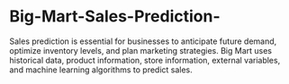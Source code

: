# Big-Mart-Sales-Prediction-
Sales prediction is essential for businesses to anticipate future demand, optimize inventory levels, and plan marketing strategies. Big Mart uses historical data, product information, store information, external variables, and machine learning algorithms to predict sales.
